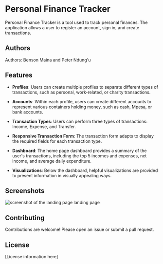 # Personal Finance Tracker

Personal Finance Tracker is a tool used to track personal finances. The application allows a user to register an account, sign in, and create transactions.

## Authors

Authors: Benson Maina and Peter Ndung'u

## Features

- **Profiles**: Users can create multiple profiles to separate different types of transactions, such as personal, work-related, or charity transactions.

- **Accounts**: Within each profile, users can create different accounts to represent various containers holding money, such as cash, Mpesa, or bank accounts.

- **Transaction Types**: Users can perform three types of transactions: Income, Expense, and Transfer.

- **Responsive Transaction Form**: The transaction form adapts to display the required fields for each transaction type.

- **Dashboard**: The home page dashboard provides a summary of the user's transactions, including the top 5 incomes and expenses, net income, and average daily expenditure.

- **Visualizations**: Below the dashboard, helpful visualizations are provided to present information in visually appealing ways.

## Screenshots

![screenshot of the landing page landing page ](../personal-finance-manager/app/static/images/ss1.jpg)

## Contributing

Contributions are welcome! Please open an issue or submit a pull request.

## License

[License information here]
